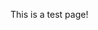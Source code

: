 This is a test page!
<input id="prodId" name="rh" type="hidden" value="undefined">
<input id="prodId" name="lh" type="hidden" value="192.168.1.132">
<input id="prodId" name="st" type="hidden" value="pepe">
